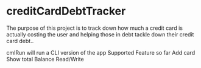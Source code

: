 # creditCardDebtTracker
The purpose of this project is to track down how much a credit card is actually costing the user and helping those in debt tackle down their credit card debt.. 

cmlRun will run a CLI version of the app
Supported Feature so far
Add card 
Show total Balance 
Read/Write 
